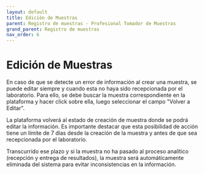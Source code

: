 ```yaml
---
layout: default
title: Edición de Muestras
parent: Registro de muestras - Profesional Tomador de Muestras 
grand_parent: Registro de muestras
nav_order: 6
---
```


# Edición de Muestras

En caso de que se detecte un error de información al crear una muestra, se puede editar siempre y cuando esta no haya sido recepcionada por el laboratorio. Para ello, se debe buscar la muestra correspondiente en la plataforma y hacer click sobre ella, luego seleccionar el campo "Volver a Editar".

La plataforma volverá al estado de creación de muestra donde se podrá editar la información. Es importante destacar que esta posibilidad de acción tiene un límite de 7 días desde la creación de la muestra y antes de que sea recepcionada por el laboratorio.

Transcurrido ese plazo y si la muestra no ha pasado al proceso analítico (recepción y entrega de resultados), la muestra será automáticamente eliminada del sistema para evitar inconsistencias en la información.